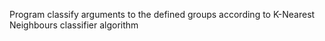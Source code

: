 Program classify arguments to the defined groups according to K-Nearest Neighbours classifier algorithm
